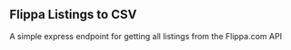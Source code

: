 ## Flippa Listings to CSV

A simple express endpoint for getting all listings from the Flippa.com API

